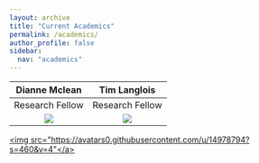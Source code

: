 ```yaml
---
layout: archive
title: "Current Academics"
permalink: /academics/
author_profile: false
sidebar:
  nav: "academics"
---
```

 **Dianne Mclean**  | **Tim Langlois**
:-------------:|:-------------:
Research Fellow |Research Fellow 
![](https://i1.rgstatic.net/ii/profile.image/496775622557696-1495451946012_Q512/Dianne_Mclean.jpg)|![](https://avatars0.githubusercontent.com/u/14978794?s=460&v=4)

<a href="https://brookegibbons.github.io/academics/tim-langlois/"><img src="https://avatars0.githubusercontent.com/u/14978794?s=460&v=4"</a>
